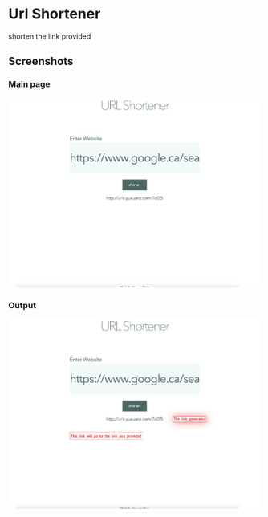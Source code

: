 # Url Shortener


  <space>shorten the link provided
## Screenshots
  ### Main page
  ![Alt text](/screenshot/Screen%20Shot%202017-08-30%20at%205.08.17%20PM.png?raw=true "Optional Title")
  
  ### Output
  
  ![Alt text](/screenshot/screenshot2.png?raw=true "Optional Title")
  
